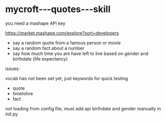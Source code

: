 # mycroft---quotes---skill

you need a mashape APi key

https://market.mashape.com/explore?sort=developers

- say a random quote from a famous person or movie
- say a random fact about a number
- say how much time you are have left to live based on gender and birthdate (life expectancy)


issues:

vocab has not been set yet, just keywords for quick testing

- quote
- timetolive
- fact

not loading from config file, must add api birthdate and gender manually in init.py
